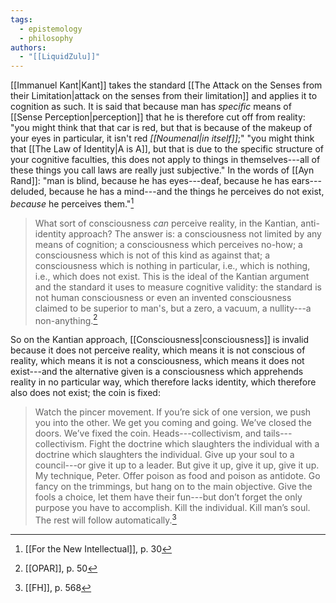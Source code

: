 ```yaml
---
tags:
  - epistemology
  - philosophy
authors:
  - "[[LiquidZulu]]"
---
```

[[Immanuel Kant|Kant]] takes the standard [[The Attack on the Senses from their Limitation|attack on the senses from their limitation]] and applies it to cognition as such. It is said that because man has *specific* means of [[Sense Perception|perception]] that he is therefore cut off from reality: "you might think that that car is red, but that is because of the makeup of your eyes in particular, it isn't red *[[Noumenal|in itself]]*;" "you might think that [[The Law of Identity|A is A]], but that is due to the specific structure of your cognitive faculties, this does not apply to things in themselves---all of these things you call laws are really just subjective." In the words of [[Ayn Rand]]: "man is blind, because he has eyes---deaf, because he has ears---deluded, because he has a mind---and the things he perceives do not exist, *because* he perceives them."[^2]

>What sort of consciousness *can* perceive reality, in the Kantian, anti-identity approach? The answer is: a consciousness not limited by any means of cognition; a consciousness which perceives no-how; a consciousness which is not of this kind as against that; a consciousness which is nothing in particular, i.e., which is nothing, i.e., which does not exist. This is the ideal of the Kantian argument and the standard it uses to measure cognitive validity: the standard is not human consciousness or even an invented consciousness claimed to be superior to man's, but a zero, a vacuum, a nullity---a non-anything.[^1]

So on the Kantian approach, [[Consciousness|consciousness]] is invalid because it does not perceive reality, which means it is not conscious of reality, which means it is not a consciousness, which means it does not exist---and the alternative given is a consciousness which apprehends reality in no particular way, which therefore lacks identity, which therefore also does not exist; the coin is fixed:

>Watch the pincer movement. If you’re sick of one version, we push you into the other. We get you coming and going. We’ve closed the doors. We’ve fixed the coin. Heads---collectivism, and tails---collectivism. Fight the doctrine which slaughters the individual with a doctrine which slaughters the individual. Give up your soul to a council---or give it up to a leader. But give it up, give it up, give it up. My technique, Peter. Offer poison as food and poison as antidote. Go fancy on the trimmings, but hang on to the main objective. Give the fools a choice, let them have their fun---but don’t forget the only purpose you have to accomplish. Kill the individual. Kill man’s soul. The rest will follow automatically.[^3]

[^1]: [[OPAR]], p. 50
[^2]: [[For the New Intellectual]], p. 30
[^3]: [[FH]], p. 568